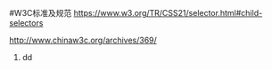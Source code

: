#W3C标准及规范
https://www.w3.org/TR/CSS21/selector.html#child-selectors

http://www.chinaw3c.org/archives/369/

1. dd